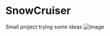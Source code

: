# SnowCruiser

Small project trying some ideas
![image](https://github.com/toxworks/SnowCruiser/assets/44452814/dd6bcf6f-d2cc-4ea8-beaa-12b5d74cee27)

